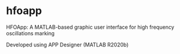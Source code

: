 # hfoapp

HFOApp: A MATLAB-based graphic user interface for high frequency oscillations marking


Developed using APP Designer (MATLAB R2020b)
